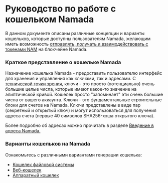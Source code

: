 # Руководство по работе с кошельком Namada

В данном документе описаны различные концепции и варианты кошельков, которые доступны пользователям Namada, желающим иметь возможность [отправлять, получать и взаимодействовать с токенами NAM](../prozrachnye-scheta/otpravka-i-poluchenie-tokenov-nam.md) на блокчейне Namada.

### Краткое представление о кошельке Namada

Назначение кошелька Namada - предоставить пользователю интерфейс для хранения и управления как ключами, так и адресами. С [технической точки зрения](https://vitalik.ca/general/2017/01/14/exploring\_ecp.html), ключи - это просто (потенциально) очень большие целые числа, которые имеют какое-то значение на элиптической кривой. Кошелек просто "запоминает" эти очень большие числа от вашего аккаунта. Ключи - это фундаментальные строительные блоки для счетов на Namada. Ключи представлены в виде пар (секретный и открытый ключ) и могут использоваться для получения адреса счета (первые 40 символов SHA256-хэша открытого ключа).&#x20;

Более подробно об адресах можно прочитать в разделе [Введение в адреса Namada.](../prozrachnye-scheta/)

### Варианты кошельков на Namada

Ознакомьтесь с различными вариантами генерации кошелька:&#x20;

* [Кошелек файловой системы](koshelek-failovoi-sistemy.md)
* [Веб-кошелек ](veb-koshelek.md)
* [Аппаратный кошелек](apparatnyi-koshelek.md)
